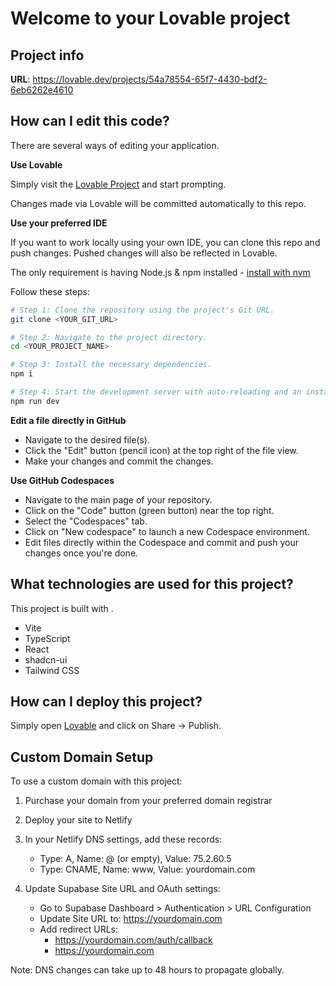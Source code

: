 # Welcome to your Lovable project

## Project info

**URL**: https://lovable.dev/projects/54a78554-65f7-4430-bdf2-6eb6262e4610

## How can I edit this code?

There are several ways of editing your application.

**Use Lovable**

Simply visit the [Lovable Project](https://lovable.dev/projects/54a78554-65f7-4430-bdf2-6eb6262e4610) and start prompting.

Changes made via Lovable will be committed automatically to this repo.

**Use your preferred IDE**

If you want to work locally using your own IDE, you can clone this repo and push changes. Pushed changes will also be reflected in Lovable.

The only requirement is having Node.js & npm installed - [install with nvm](https://github.com/nvm-sh/nvm#installing-and-updating)

Follow these steps:

```sh
# Step 1: Clone the repository using the project's Git URL.
git clone <YOUR_GIT_URL>

# Step 2: Navigate to the project directory.
cd <YOUR_PROJECT_NAME>

# Step 3: Install the necessary dependencies.
npm i

# Step 4: Start the development server with auto-reloading and an instant preview.
npm run dev
```

**Edit a file directly in GitHub**

- Navigate to the desired file(s).
- Click the "Edit" button (pencil icon) at the top right of the file view.
- Make your changes and commit the changes.

**Use GitHub Codespaces**

- Navigate to the main page of your repository.
- Click on the "Code" button (green button) near the top right.
- Select the "Codespaces" tab.
- Click on "New codespace" to launch a new Codespace environment.
- Edit files directly within the Codespace and commit and push your changes once you're done.

## What technologies are used for this project?

This project is built with .

- Vite
- TypeScript
- React
- shadcn-ui
- Tailwind CSS

## How can I deploy this project?

Simply open [Lovable](https://lovable.dev/projects/54a78554-65f7-4430-bdf2-6eb6262e4610) and click on Share -> Publish.

## Custom Domain Setup

To use a custom domain with this project:

1. Purchase your domain from your preferred domain registrar
2. Deploy your site to Netlify
3. In your Netlify DNS settings, add these records:
   - Type: A, Name: @ (or empty), Value: 75.2.60.5
   - Type: CNAME, Name: www, Value: yourdomain.com

4. Update Supabase Site URL and OAuth settings:
   - Go to Supabase Dashboard > Authentication > URL Configuration
   - Update Site URL to: https://yourdomain.com
   - Add redirect URLs:
     - https://yourdomain.com/auth/callback
     - https://yourdomain.com

Note: DNS changes can take up to 48 hours to propagate globally.